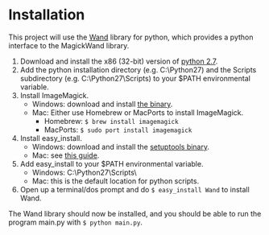 # Installation #

This project will use the [Wand](http://dahlia.kr/wand/) library for python, which provides a python interface to the MagickWand library.

1. Download and install the x86 (32-bit) version of [python 2.7](http://www.python.org/download/).
2. Add the python installation directory (e.g. C:\Python27) and the Scripts subdirectory (e.g. C:\Python27\Scripts) to your $PATH environmental variable.
3. Install ImageMagick.
	- Windows: download and install [the binary](http://www.imagemagick.org/download/binaries/ImageMagick-6.7.9-5-Q16-windows-dll.exe).
	- Mac: Either use Homebrew or MacPorts to install ImageMagick.
		* Homebrew: `$ brew install imagemagick`
		* MacPorts: `$ sudo port install imagemagick`
4. Install easy_install.
	- Windows: download and install the [setuptools binary](http://pypi.python.org/packages/2.7/s/setuptools/setuptools-0.6c11.win32-py2.7.exe#md5=57e1e64f6b7c7f1d2eddfc9746bbaf20).
	- Mac: see [this guide](http://pypi.python.org/pypi/setuptools#cygwin-mac-os-x-linux-other).
5. Add easy_install to your $PATH environmental variable.
	- Windows: C:\Python27\Scripts\
 	- Mac: this is the default location for python scripts.
6. Open up a terminal/dos prompt and do `$ easy_install Wand` to install Wand.

The Wand library should now be installed, and you should be able to run the program main.py with `$ python main.py`.
